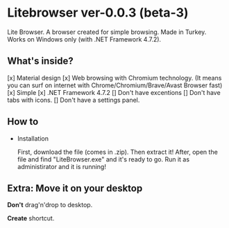 # Litebrowser ver-0.0.3 (beta-3)
Lite Browser. A browser created for simple browsing. Made in Turkey. Works on Windows only (with .NET Framework 4.7.2).

## What's inside?
[x] Material design
[x] Web browsing with Chromium technology. (It means you can surf on internet with Chrome/Chromium/Brave/Avast Browser fast)
[x] Simple
[x] .NET Framework 4.7.2
[] Don't have excentions
[] Don't have tabs with icons.
[] Don't have a settings panel.

## How to
- Installation

  First, download the file (comes in .zip). Then extract it! After, open the file and find "LiteBrowser.exe" and it's ready to go. Run it as administirator and it is running!

## Extra: Move it on your desktop
   **Don't** drag'n'drop to desktop.
   
   **Create** shortcut.

